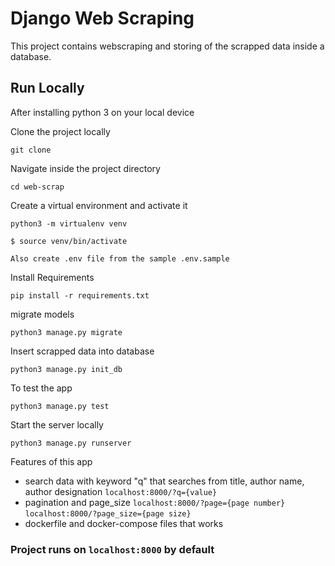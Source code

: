 # Django Web Scraping

<p>
This project contains webscraping and storing of the scrapped data inside a database.
</p>

## Run Locally

After installing python 3 on your local device

Clone the project locally

```
git clone
```

Navigate inside the project directory

```
cd web-scrap
```

Create a virtual environment and activate it

```
python3 -m virtualenv venv

$ source venv/bin/activate
```

<code>Also create .env file from the sample .env.sample</code>

Install Requirements

```
pip install -r requirements.txt
```

migrate models

```
python3 manage.py migrate
```

Insert scrapped data into database

```
python3 manage.py init_db
```

To test the app

```
python3 manage.py test
```

Start the server locally

```
python3 manage.py runserver
```

Features of this app

<ul>
    <li>
    search data with keyword "q" that searches from title, author name, author designation <code>localhost:8000/?q={value}</code>
    </li>
    <li>
    pagination and page_size <code>localhost:8000/?page={page number}</code><br/><code>localhost:8000/?page_size={page size}</code>
    </li>
    <li>
    dockerfile and docker-compose files that works
    </li>

</ul>

### Project runs on <code>localhost:8000</code> by default
